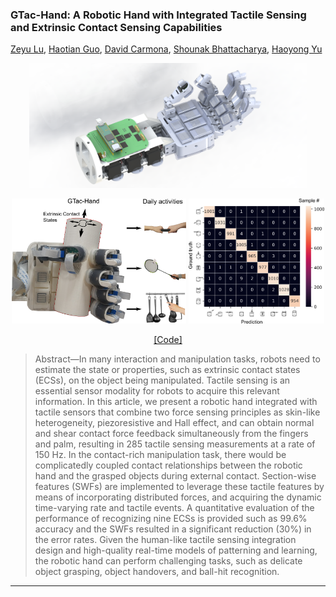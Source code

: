 ### GTac-Hand: A Robotic Hand with Integrated Tactile Sensing and Extrinsic Contact Sensing Capabilities

<a href="https://roobooot.github.io/">Zeyu Lu</a>, 
<a href="https://wiki.nus.edu.sg/display/biorobotics/2021/01/13/Guo+Haotian">Haotian Guo</a>, 
<a href="https://wiki.nus.edu.sg/display/biorobotics/2020/10/01/David+Nicolas+Carmona+Moreno">David Carmona</a>, 
<a href="https://wiki.nus.edu.sg/display/biorobotics/2020/10/01/Shounak+Bhattacharya">Shounak Bhattacharya</a>, 
<a href="https://cde.nus.edu.sg/bme/staff/dr-yuhy/">Haoyong Yu</a>




<p align="center">
<!-- <img height="200" src="./src/img/gtac_hand_rendering_0.JPG"> -->
<img height="200" src="./src/img/gtac_hand_rendering_1.png">
</p>

<p align="center">
<img height="200" src="./src/img/ECS_explain_white_BG.png">
<img height="200" src="./src/img/ECS_recog_confusion_mat.png">
</p>

<p align="center">
    <a href="https://github.com/roobooot/GTac_/tree/main/software/GTac_Hand">[Code]</a>
</p>

> Abstract—In many interaction and manipulation tasks, robots need to estimate the state or properties, such as extrinsic contact states (ECSs), on the object being manipulated. Tactile sensing is an essential sensor modality for robots to acquire this relevant information. In this article, we present a robotic hand integrated with tactile sensors that combine two force sensing principles as skin-like heterogeneity, piezoresistive and Hall effect, and can obtain normal and shear contact force feedback simultaneously from the fingers and palm, resulting in 285 tactile sensing measurements at a rate of 150 Hz. In the contact-rich manipulation task, there would be complicatedly coupled contact relationships between the robotic hand and the grasped objects during external contact. Section-wise features (SWFs) are implemented to leverage these tactile features by means of incorporating distributed forces, and acquiring the dynamic time-varying rate and tactile events. A quantitative evaluation of the performance of recognizing nine ECSs is provided such as 99.6% accuracy and the SWFs resulted in a significant reduction (30%) in the error rates. Given the human-like tactile sensing integration design and high-quality real-time models of patterning and learning, the robotic hand can perform challenging tasks, such as delicate object grasping, object handovers, and ball-hit recognition.

-------------------------------------
